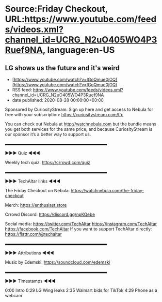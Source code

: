 # Source:Friday Checkout, URL:https://www.youtube.com/feeds/videos.xml?channel_id=UCRG_N2uO405WO4P3Ruef9NA, language:en-US

## LG shows us the future and it's weird
 - [https://www.youtube.com/watch?v=IGoQmue0jOQ](https://www.youtube.com/watch?v=IGoQmue0jOQ)
 - RSS feed: https://www.youtube.com/feeds/videos.xml?channel_id=UCRG_N2uO405WO4P3Ruef9NA
 - date published: 2020-08-28 00:00:00+00:00

Sponsored by CuriosityStream. Sign up here and get access to Nebula for free with your subscription: https://curiositystream.com/tfc 

You can check out Nebula at http://watchnebula.com but the bundle means you get both services for the same price, and because CuriosityStream is our sponsor it’s a better way to support us. 

▬▬▬▬▬▬▬▬▬▬▬▬▬▬▬▬▬▬▬▬▬▬▬▬

►►► Quiz ◄◄◄

Weekly tech quiz: 
https://crrowd.com/quiz 

▬▬▬▬▬▬▬▬▬▬▬▬▬▬▬▬▬▬▬▬▬▬▬▬

►►► TechAltar links ◄◄◄

The Friday Checkout on Nebula:
https://watchnebula.com/the-friday-checkout


Merch: 
https://enthusiast.store 

Crrowd Discord:
https://discord.gg/npKQebe

Social media:
https://twitter.com/TechAltar 
https://instagram.com/TechAltar 
https://facebook.com/TechAltar 
If you want to support TechAltar directly: 
https://flattr.com/@techaltar 

▬▬▬▬▬▬▬▬▬▬▬▬▬▬▬▬▬▬▬▬▬▬▬▬

►►► Attributions ◄◄◄

Music by Edemski: https://soundcloud.com/edemski

▬▬▬▬▬▬▬▬▬▬▬▬▬▬▬▬▬▬▬▬▬▬▬▬

►►► Timestamps ◄◄◄


0:00 Intro 
0:29 LG Wing leaks
2:35 Walmart bids for TikTok
4:29 Phone as a webcam

